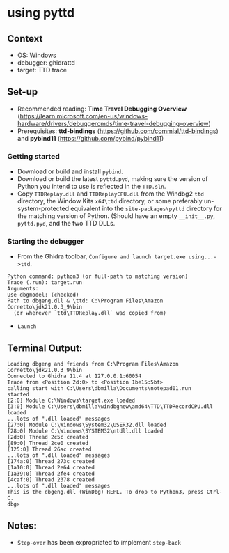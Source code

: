 # using pyttd

## Context
- OS: Windows
- debugger: ghidrattd
- target: TTD trace

## Set-up

- Recommended reading: **Time Travel Debugging Overview** (https://learn.microsoft.com/en-us/windows-hardware/drivers/debuggercmds/time-travel-debugging-overview)
- Prerequisites: **ttd-bindings** (https://github.com/commial/ttd-bindings) and **pybind11** (https://github.com/pybind/pybind11)

### Getting started
- Download or build and install `pybind`.
- Download or build the latest `pyttd.pyd`, making sure the version of Python you intend to use is reflected in the `TTD.sln`.
- Copy `TTDReplay.dll` and `TTDReplayCPU.dll` from the Windbg2 `ttd` directory, the Window Kits `x64\ttd` directory, or some preferably un-system-protected equivalent into the `site-packages\pyttd` directory for the matching version of Python.  (Should have an empty `__init__.py`, `pyttd.pyd`, and the two TTD DLLs.

### Starting the debugger

- From the Ghidra toolbar, `Configure and launch target.exe using...->ttd`.
```
Python command: python3 (or full-path to matching version)
Trace (.run): target.run
Arguments: 
Use dbgmodel: (checked)
Path to dbgeng.dll & \ttd: C:\Program Files\Amazon Corretto\jdk21.0.3_9\bin
  (or wherever `ttd\TTDReplay.dll` was copied from)
```
- `Launch`

## Terminal Output:

```
Loading dbgeng and friends from C:\Program Files\Amazon Corretto\jdk21.0.3_9\bin
Connected to Ghidra 11.4 at 127.0.0.1:60054
Trace from <Position 2d:0> to <Position 1be15:5bf>
calling start with C:\Users\dbmilla\Documents\notepad01.run
started
[2:0] Module C:\Windows\target.exe loaded
[3:0] Module C:\Users\dbmilla\windbgnew\amd64\TTD\TTDRecordCPU.dll loaded
...lots of ".dll loaded" messages
[27:0] Module C:\Windows\System32\USER32.dll loaded
[28:0] Module C:\Windows\SYSTEM32\ntdll.dll loaded
[2d:0] Thread 2c5c created
[89:0] Thread 2ce0 created
[125:0] Thread 26ac created
...lots of ".dll loaded" messages
[174a:0] Thread 273c created 
[1a10:0] Thread 2e64 created
[1a39:0] Thread 2fe4 created 
[4caf:0] Thread 2378 created 
...lots of ".dll loaded" messages
This is the dbgeng.dll (WinDbg) REPL. To drop to Python3, press Ctrl-C. 
dbg>  
```

## Notes:
- `Step-over` has been expropriated to implement `step-back`

